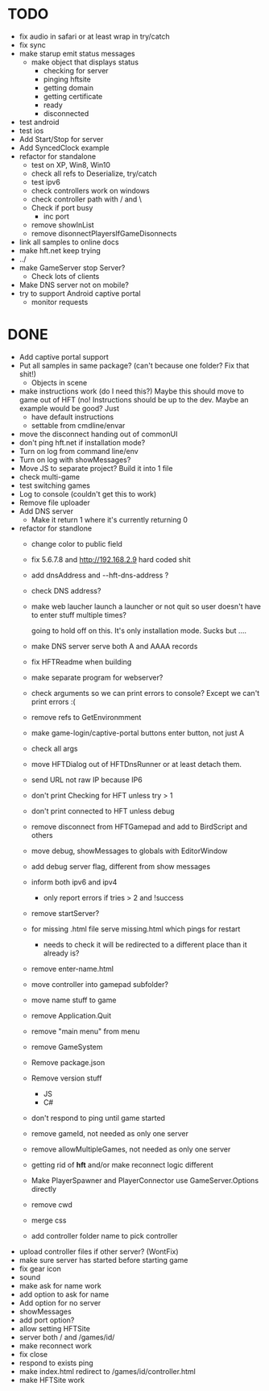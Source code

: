 ﻿TODO
====

*   fix audio in safari or at least wrap in try/catch
*   fix sync
*   make starup emit status messages
    *   make object that displays status
        *   checking for server
        *   pinging hftsite
        *   getting domain
        *   getting certificate
        *   ready
        *   disconnected
*   test android
*   test ios
*   Add Start/Stop for server
*   Add SyncedClock example
*   refactor for standalone
    *   test on XP, Win8, Win10
    *   check all refs to Deserialize, try/catch
    *   test ipv6
    *   check controllers work on windows
    *   check controller path with / and \
    *   Check if port busy
        *   inc port
    *   remove showInList
    *   remove disonnectPlayersIfGameDisonnects
*   link all samples to online docs
*   make hft.net keep trying
*   ../
*   make GameServer stop Server?
    *   Check lots of clients
*   Make DNS server not on mobile?
*   try to support Android captive portal
    *   monitor requests

DONE
====

*   Add captive portal support
*   Put all samples in same package? (can't because one folder? Fix that shit!)
    *   Objects in scene
*   make instructions work (do I need this?) Maybe this should move to game out of HFT
    (no! Instructions should be up to the dev. Maybe an example would be good? Just
    *   have default instructions
    *   settable from cmdline/envar
*   move the disconnect handing out of commonUI
*   don't ping hft.net if installation mode?
*   Turn on log from command line/env
*   Turn on log with showMessages?
*   Move JS to separate project? Build it into 1 file
*   check multi-game
*   test switching games
*   Log to console (couldn't get this to work)
*   Remove file uploader
*   Add DNS server
    *   Make it return 1 where it's currently returning 0
*   refactor for standlone
    *   change color to public field
    *   fix 5.6.7.8 and http://192.168.2.9 hard coded shit
    *   add dnsAddress and --hft-dns-address ?
    *   check DNS address?
    *   make web laucher launch a launcher or not quit so user doesn't have to enter stuff multiple times?

        going to hold off on this. It's only installation mode. Sucks but ....

    *   make DNS server serve both A and AAAA records
    *   fix HFTReadme when building
    *   make separate program for webserver?
    *   check arguments so we can print errors to console? Except we can't print errors :(
    *   remove refs to GetEnvironmment
    *   make game-login/captive-portal buttons enter button, not just A
    *   check all args
    *   move HFTDialog out of HFTDnsRunner or at least detach them.
    *   send URL not raw IP because IP6
    *   don't print Checking for HFT unless try > 1
    *   don't print connected to HFT unless debug
    *   remove disconnect from HFTGamepad and add to BirdScript and others
    *   move debug, showMessages to globals with EditorWindow
    *   add debug server flag, different from show messages
    *   inform both ipv6 and ipv4
        *   only report errors if tries > 2 and !success
    *   remove startServer?
    *   for missing .html file serve missing.html which pings for restart
        *   needs to check it will be redirected to a different place than it already is?
    *   remove enter-name.html
    *   move controller into gamepad subfolder?
    *   move name stuff to game
    *   remove Application.Quit
    *   remove "main menu" from menu
    *   remove GameSystem
    *   Remove package.json
    *   Remove version stuff
        *   JS
        *   C#
    *   don't respond to ping until game started
    *   remove gameId, not needed as only one server
    *   remove allowMultipleGames, not needed as only one server
    *   getting rid of __hft__ and/or make reconnect logic different
    *   Make PlayerSpawner and PlayerConnector use GameServer.Options directly
    *   remove cwd
    *   merge css
    *   add controller folder name to pick controller
*   upload controller files if other server? (WontFix)
*   make sure server has started before starting game
*   fix gear icon
*   sound
*   make ask for name work
*   add option to ask for name
*   Add option for no server
*   showMessages
*   add port option?
*   allow setting HFTSite
*   server both / and /games/id/
*   make reconnect work
*   fix close
*   respond to exists ping
*   make index.html redirect to /games/id/controller.html
*   make HFTSite work

